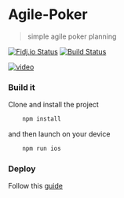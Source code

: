 # Agile-Poker
> simple agile poker planning

[![Fidj.io Status][fidj-image]][fidj-url]
[![Build Status][travis-image]][travis-url]

[![video][youtube-img]][youtube-video]

### Build it 

Clone and install the project
```bash
    npm install    
```    
and then launch on your device
```bash
    npm run ios
```    

### Deploy

Follow this [guide](https://ionicframework.com/docs/intro/deploying/)

[fidj-image]: https://fidj-sandbox.herokuapp.com/_/agile-poker/badges/github.svg
[fidj-url]: https://fidj.ovh/_/agile-poker

[youtube-img]: http://img.youtube.com/vi/0FbnCWWg_NY/0.jpg
[youtube-video]: https://www.youtube.com/embed/0FbnCWWg_NY?autoplay=true

[travis-image]: https://travis-ci.org/ofidj/agile-poker.svg?branch=master
[travis-url]: https://travis-ci.org/ofidj/agile-poker
    
